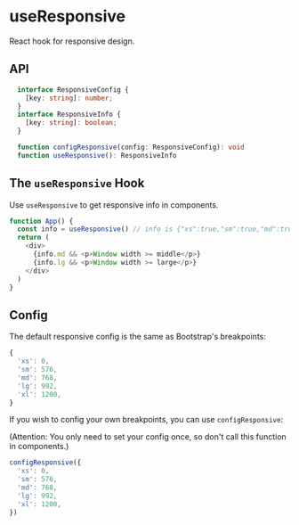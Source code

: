 # useResponsive

React hook for responsive design.

## API

```typescript
  interface ResponsiveConfig {
    [key: string]: number;
  }
  interface ResponsiveInfo {
    [key: string]: boolean;
  }

  function configResponsive(config: ResponsiveConfig): void
  function useResponsive(): ResponsiveInfo
```

## The `useResponsive` Hook

Use `useResponsive` to get responsive info in components.

```javascript
function App() {
  const info = useResponsive() // info is {"xs":true,"sm":true,"md":true,"lg":false,"xl":false}
  return (
    <div>
      {info.md && <p>Window width >= middle</p>}
      {info.lg && <p>Window width >= large</p>}
    </div>
  )
}
```

## Config

The default responsive config is the same as Bootstrap's breakpoints:

```javascript
{
  'xs': 0,
  'sm': 576,
  'md': 768,
  'lg': 992,
  'xl': 1200,
}
```

If you wish to config your own breakpoints, you can use `configResponsive`:

(Attention: You only need to set your config once, so don't call this function in components.)

```javascript
configResponsive({
  'xs': 0,
  'sm': 576,
  'md': 768,
  'lg': 992,
  'xl': 1200,
})
```
